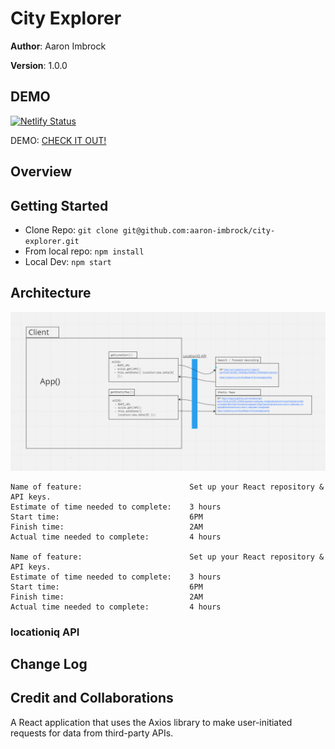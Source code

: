 # City Explorer


**Author**:  Aaron Imbrock

**Version**: 1.0.0

## DEMO

[![Netlify Status](https://api.netlify.com/api/v1/badges/e19610bf-9c6e-4ddd-a5aa-870bb3ae7fa9/deploy-status)](https://app.netlify.com/sites/city-explorer-07118c/deploys)

DEMO: [CHECK IT OUT!](https://main--serene-gumption-07118c.netlify.app/)

## Overview
<!-- Provide a high level overview of what this application is and why you are building it, beyond the fact that it's an assignment for this class. (i.e. What's your problem domain?) -->

## Getting Started

- Clone Repo:      `git clone git@github.com:aaron-imbrock/city-explorer.git`
- From local repo: `npm install`
- Local Dev:       `npm start`

## Architecture

![web request-response cycle](./media/liq.png)

    Name of feature:                        Set up your React repository & API keys.
    Estimate of time needed to complete:    3 hours
    Start time:                             6PM
    Finish time:                            2AM
    Actual time needed to complete:         4 hours

    Name of feature:                        Set up your React repository & API keys.
    Estimate of time needed to complete:    3 hours
    Start time:                             6PM
    Finish time:                            2AM
    Actual time needed to complete:         4 hours

### locationiq API

## Change Log
<!-- Use this area to document the iterative changes made to your application as each feature is successfully implemented. Use time stamps. Here's an example:

01-01-2001 4:59pm - Application now has a fully-functional express server, with a GET route for the location resource. -->

## Credit and Collaborations
<!-- Give credit (and a link) to other people or resources that helped you build this application. -->
A React application that uses the Axios library to make user-initiated requests for data from third-party APIs.



